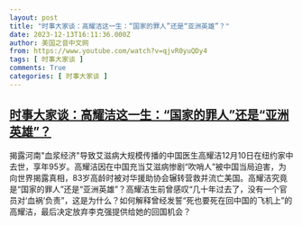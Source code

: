```yaml
---
layout: post
title: "时事大家谈：高耀洁这一生：“国家的罪人”还是“亚洲英雄”？"
date: 2023-12-13T16:11:36.000Z
author: 美国之音中文网
from: https://www.youtube.com/watch?v=qjvR0yuQDy4
tags: [ 时事大家谈 ]
comments: True
categories: [ 时事大家谈 ]
---
```

<!--1702483896000-->
[时事大家谈：高耀洁这一生：“国家的罪人”还是“亚洲英雄”？](https://www.youtube.com/watch?v=qjvR0yuQDy4)
------

<div>
揭露河南"血浆经济"导致艾滋病大规模传播的中国医生高耀洁12月10日在纽约家中去世，享年95岁。高耀洁因在中国充当艾滋病惨剧“吹哨人”被中国当局迫害，为向世界揭露真相，83岁高龄时被对华援助协会辗转营救并流亡美国。高耀洁究竟是“国家的罪人”还是“亚洲英雄”？高耀洁生前曾感叹“几十年过去了，没有一个官员对‘血祸’负责”，这是为什么？如何解释曾经发誓“死也要死在回中国的飞机上”的高耀洁，最后决定放弃李克强提供给她的回国机会？
</div>
